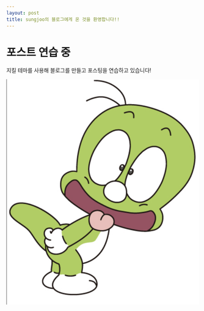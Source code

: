 ```yaml
---
layout: post
title: sungjoo의 블로그에게 온 것을 환영합니다!!
---
```


# 포스트 연습 중

지킬 테마를 사용해 블로그를 만들고 포스팅을 연습하고 있습니다!

![둘리](/images/둘리.png)
